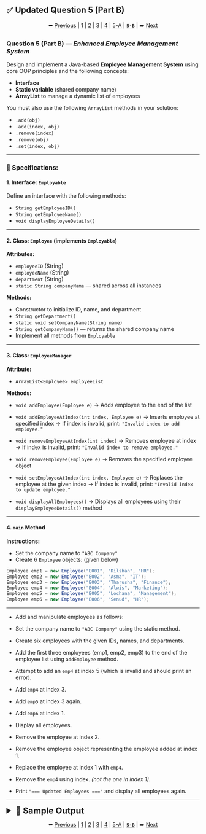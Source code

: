 
## ✅ Updated Question 5 (Part B)

<div align="center">

⬅️ [Previous](5-A.md) | [1](1.md) | [2](2.md) | [3](3.md) | [4](4.md) | [5-A](5-A.md) | [**`5-B`**](5-B.md) | ➡️ [Next](1.md)

</div>

### Question 5 (Part B) — *Enhanced Employee Management System*

Design and implement a Java-based **Employee Management System** using core OOP principles and the following concepts:

* **Interface**
* **Static variable** (shared company name)
* **ArrayList** to manage a dynamic list of employees

You must also use the following `ArrayList` methods in your solution:

* `.add(obj)`
* `.add(index, obj)`
* `.remove(index)`
* `.remove(obj)`
* `.set(index, obj)`

---

### 🔧 Specifications:

#### 1. Interface: `Employable`

Define an interface with the following methods:

* `String getEmployeeID()`
* `String getEmployeeName()`
* `void displayEmployeeDetails()`

---

#### 2. Class: `Employee` (implements `Employable`)

**Attributes:**

* `employeeID` (String)
* `employeeName` (String)
* `department` (String)
* `static String companyName` — shared across all instances

**Methods:**

* Constructor to initialize ID, name, and department
* `String getDepartment()`
* `static void setCompanyName(String name)`
* `String getCompanyName()` — returns the shared company name
* Implement all methods from `Employable`

---

#### 3. Class: `EmployeeManager`

**Attribute:**

* `ArrayList<Employee> employeeList`

**Methods:**

* `void addEmployee(Employee e)`
  → Adds employee to the end of the list

* `void addEmployeeAtIndex(int index, Employee e)`
  → Inserts employee at specified index
  → If index is invalid, print:
  `"Invalid index to add employee."`

* `void removeEmployeeAtIndex(int index)`
  → Removes employee at index
  → If index is invalid, print:
  `"Invalid index to remove employee."`

* `void removeEmployee(Employee e)`
  → Removes the specified employee object

* `void setEmployeeAtIndex(int index, Employee e)`
  → Replaces the employee at the given index
  → If index is invalid, print:
  `"Invalid index to update employee."`

* `void displayAllEmployees()`
  → Displays all employees using their `displayEmployeeDetails()` method

---

#### 4. `main` Method

**Instructions:**

* Set the company name to `"ABC Company"`
* Create 6 `Employee` objects: (given below)

```java
Employee emp1 = new Employee("E001", "Dilshan", "HR");
Employee emp2 = new Employee("E002", "Asma", "IT");
Employee emp3 = new Employee("E003", "Tharusha", "Finance");
Employee emp4 = new Employee("E004", "Alwis", "Marketing");
Employee emp5 = new Employee("E005", "Lochana", "Management");
Employee emp6 = new Employee("E006", "Senud", "HR");
```
---
* Add and manipulate employees as follows:
* Set the company name to `"ABC Company"` using the static method.
* Create six employees with the given IDs, names, and departments.
* Add the first three employees (emp1, emp2, emp3) to the end of the employee list using `addEmployee` method.
* Attempt to add an `emp4` at index 5 (which is invalid and should print an error).
* Add `emp4` at index 3.
* Add `emp5` at index 3 again.
* Add `emp6` at index 1.
* Display all employees.

* Remove the employee at index 2.
* Remove the employee object representing the employee added at index 1.
* Replace the employee at index 1 with `emp4`.
* Remove the `emp4` using index. *(not the one in index 1)*.
  
* Print `"=== Updated Employees ==="` and display all employees again.

---

<details>
  <summary style="font-size:22px; font-weight:bold">🌟 Sample Output</summary>

  ```yaml
  Invalid index to add employee.
  === Employee List ===
  ID: E001
  Name: Dilshan
  Department: HR
  Company: ABC Company
  ---------------------------
  ID: E006
  Name: Senud
  Department: HR
  Company: ABC Company
  ---------------------------
  ID: E002
  Name: Asma
  Department: IT
  Company: ABC Company
  ---------------------------
  ID: E003
  Name: Tharusha
  Department: Finance
  Company: ABC Company
  ---------------------------
  ID: E005
  Name: Lochana
  Department: Management
  Company: ABC Company
  ---------------------------
  ID: E004
  Name: Alwis
  Department: Marketing
  Company: ABC Company
  ---------------------------
  === Updated Employees ===
  === Employee List ===
  ID: E001
  Name: Dilshan
  Department: HR
  Company: ABC Company
  ---------------------------
  ID: E004
  Name: Alwis
  Department: Marketing
  Company: ABC Company
  ---------------------------
  ID: E005
  Name: Lochana
  Department: Management
  Company: ABC Company
  ---------------------------
  ```

</details>

<div align="center">

⬅️ [Previous](5-A.md) | [1](1.md) | [2](2.md) | [3](3.md) | [4](4.md) | [5-A](5-A.md) | [**`5-B`**](5-B.md) | ➡️ [Next](1.md)

</div>
